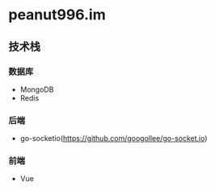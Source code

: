 # peanut996.im

## 技术栈

### 数据库

+ MongoDB
+ Redis

### 后端

+ go-socketio(https://github.com/googollee/go-socket.io)

### 前端

+ Vue